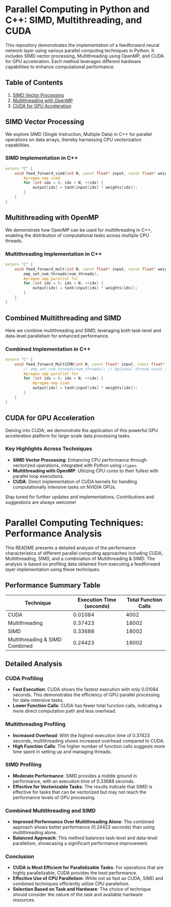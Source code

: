 # Parallel Computing in Python and C++: SIMD, Multithreading, and CUDA
This repository demonstrates the implementation of a feedforward neural network layer using various parallel computing techniques in Python. It includes SIMD vector processing, Multithreading using OpenMP, and CUDA for GPU acceleration. Each method leverages different hardware capabilities to enhance computational performance.
## Table of Contents
1. [SIMD Vector Processing](#simd-vector-processing)
2. [Multithreading with OpenMP](#multithreading-with-openmp)
3. [CUDA for GPU Acceleration](#cuda-for-gpu-acceleration)

## SIMD Vector Processing
We explore SIMD (Single Instruction, Multiple Data) in C++ for parallel operations on data arrays, thereby harnessing CPU vectorization capabilities.

### SIMD Implementation in C++
```cpp
extern "C" {
    void feed_forward_simd(int N, const float* input, const float* weights, float* output) {
        #pragma omp simd
        for (int idx = 0; idx < N; ++idx) {
            output[idx] = tanh(input[idx] * weights[idx]);
        }
    }
}
```

## Multithreading with OpenMP
We demonstrate how OpenMP can be used for multithreading in C++, enabling the distribution of computational tasks across multiple CPU threads.

### Multithreading Implementation in C++
```cpp
extern "C" {
    void feed_forward_mult(int N, const float* input, const float* weights, float* output, int num_threads) {
        omp_set_num_threads(num_threads);
        #pragma omp parallel for
        for (int idx = 0; idx < N; ++idx) {
            output[idx] = tanh(input[idx] * weights[idx]);
        }
    }
}
```

## Combined Multithreading and SIMD
Here we combine multithreading and SIMD, leveraging both task-level and data-level parallelism for enhanced performance.

### Combined Implementation in C++
```cpp
extern "C" {
    void feed_forward_MultSIMD(int N, const float* input, const float* weights, float* output, int num_threads) {
        // omp_set_num_threads(num_threads); // Optional thread count setting
        #pragma omp parallel for 
        for (int idx = 0; idx < N; ++idx) {
            #pragma omp simd
            output[idx] = tanh(input[idx] * weights[idx]);
        }
    }
}
```

## CUDA for GPU Acceleration
Delving into CUDA, we demonstrate the application of this powerful GPU acceleration platform for large-scale data processing tasks.

### Key Highlights Across Techniques
- **SIMD Vector Processing**: Enhancing CPU performance through vectorized operations, integrated with Python using `ctypes`.
- **Multithreading with OpenMP**: Utilizing CPU cores to their fullest with parallel loop executions.
- **CUDA**: Direct implementation of CUDA kernels for handling computationally intensive tasks on NVIDIA GPUs.

Stay tuned for further updates and implementations. Contributions and suggestions are always welcome!


# Parallel Computing Techniques: Performance Analysis

This README presents a detailed analysis of the performance characteristics of different parallel computing approaches including CUDA, Multithreading, SIMD, and a combination of Multithreading & SIMD. The analysis is based on profiling data obtained from executing a feedforward layer implementation using these techniques.

## Performance Summary Table

| Technique                     | Execution Time (seconds) | Total Function Calls | 
|-------------------------------|-------------------------|----------------------|
| CUDA                          | 0.01084                 | 4002                 | 
| Multithreading                | 0.37423                 | 18002                |   
| SIMD                          | 0.33688                 | 18002                |   
| Multithreading & SIMD Combined| 0.24423                 | 18002                |  

## Detailed Analysis

### CUDA Profiling
- **Fast Execution**: CUDA shows the fastest execution with only 0.01084 seconds. This demonstrates the efficiency of GPU parallel processing for data-intensive tasks.
- **Lower Function Calls**: CUDA has fewer total function calls, indicating a more direct computation path and less overhead.

### Multithreading Profiling
- **Increased Overhead**: With the highest execution time of 0.37423 seconds, multithreading shows increased overhead compared to CUDA.
- **High Function Calls**: The higher number of function calls suggests more time spent in setting up and managing threads.

### SIMD Profiling
- **Moderate Performance**: SIMD provides a middle ground in performance, with an execution time of 0.33688 seconds.
- **Effective for Vectorizable Tasks**: The results indicate that SIMD is effective for tasks that can be vectorized but may not reach the performance levels of GPU processing.

### Combined Multithreading and SIMD
- **Improved Performance Over Multithreading Alone**: The combined approach shows better performance (0.24423 seconds) than using multithreading alone.
- **Balanced Approach**: This method balances task-level and data-level parallelism, showcasing a significant performance improvement.

### Conclusion
- **CUDA is Most Efficient for Parallelizable Tasks**: For operations that are highly parallelizable, CUDA provides the best performance.
- **Effective Use of CPU Parallelism**: While not as fast as CUDA, SIMD and combined techniques efficiently utilize CPU parallelism.
- **Selection Based on Task and Hardware**: The choice of technique should consider the nature of the task and available hardware resources.



